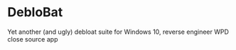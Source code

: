 # DebloBat
Yet another (and ugly) debloat suite for Windows 10, reverse engineer WPD close source app
